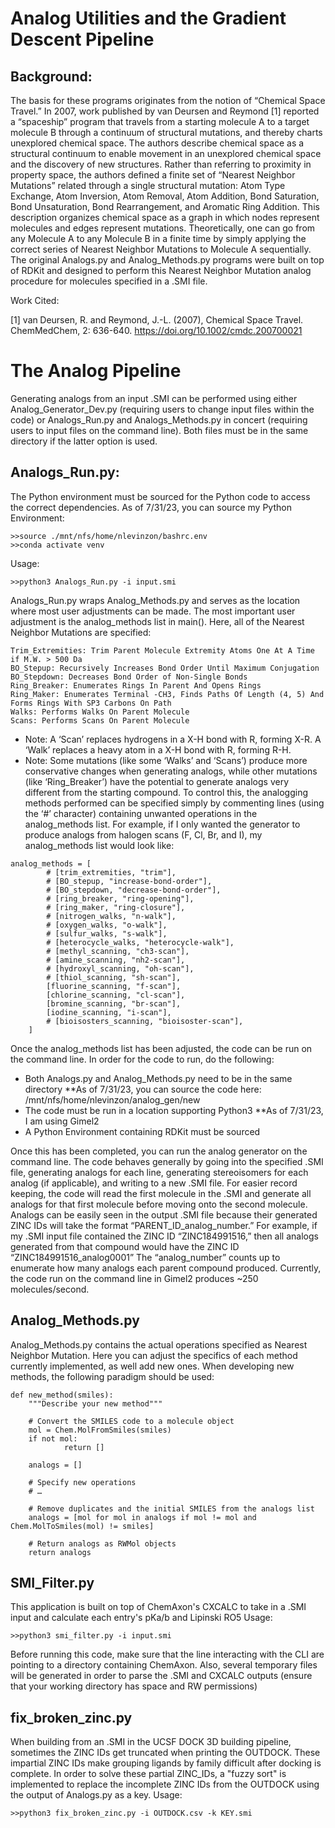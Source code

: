 # Analog Utilities and the Gradient Descent Pipeline
## Background:
The basis for these programs originates from the notion of “Chemical Space Travel.” In 2007, work published by van Deursen and Reymond [1] reported a “spaceship” program that travels from a starting molecule A to a target molecule B through a continuum of structural mutations, and thereby charts unexplored chemical space. The authors describe chemical space as a structural continuum to enable movement in an unexplored chemical space and the discovery of new structures. Rather than referring to proximity in property space, the authors defined a finite set of “Nearest Neighbor Mutations” related through a single structural mutation: Atom Type Exchange, Atom Inversion, Atom Removal, Atom Addition, Bond Saturation, Bond Unsaturation, Bond Rearrangement, and Aromatic Ring Addition. This description organizes chemical space as a graph in which nodes represent molecules and edges represent mutations. Theoretically, one can go from any Molecule A to any Molecule B in a finite time by simply applying the correct series of Nearest Neighbor Mutations to Molecule A sequentially. The original Analogs.py and Analog_Methods.py programs were built on top of RDKit and designed to perform this Nearest Neighbor Mutation analog procedure for molecules specified in a .SMI file.

Work Cited:

[1] van Deursen, R. and Reymond, J.-L. (2007), Chemical Space Travel. ChemMedChem, 2: 636-640. https://doi.org/10.1002/cmdc.200700021
# The Analog Pipeline
Generating analogs from an input .SMI can be performed using either Analog_Generator_Dev.py (requiring users to change input files within the code) or Analogs_Run.py and Analogs_Methods.py in concert (requiring users to input files on the command line). Both files must be in the same directory if the latter option is used.

## Analogs_Run.py:
The Python environment must be sourced for the Python code to access the correct dependencies. As of 7/31/23, you can source my Python Environment:
```
>>source ./mnt/nfs/home/nlevinzon/bashrc.env
>>conda activate venv
```
Usage: 
```
>>python3 Analogs_Run.py -i input.smi
```
Analogs_Run.py wraps Analog_Methods.py and serves as the location where most user adjustments can be made. The most important user adjustment is the analog_methods list in main(). Here, all of the Nearest Neighbor Mutations are specified:
 ```
Trim_Extremities: Trim Parent Molecule Extremity Atoms One At A Time if M.W. > 500 Da
BO_Stepup: Recursively Increases Bond Order Until Maximum Conjugation
BO_Stepdown: Decreases Bond Order of Non-Single Bonds
Ring_Breaker: Enumerates Rings In Parent And Opens Rings
Ring_Maker: Enumerates Terminal -CH3, Finds Paths Of Length (4, 5) And Forms Rings With SP3 Carbons On Path
Walks: Performs Walks On Parent Molecule
Scans: Performs Scans On Parent Molecule
```
* Note: A ‘Scan’ replaces hydrogens in a X-H bond with R, forming X-R. A ‘Walk’ replaces a heavy atom in a X-H bond with R, forming R-H.
* Note: Some mutations (like some ‘Walks’ and ‘Scans’) produce more conservative changes when generating analogs, while other mutations (like ‘Ring_Breaker’) have the potential to generate analogs very different from the starting compound.
To control this, the analogging methods performed can be specified simply by commenting lines (using the ‘#’ character) containing unwanted operations in the analog_methods list. For example, if I only wanted the generator to produce analogs from halogen scans (F, Cl, Br, and I), my analog_methods list would look like: 	
```
analog_methods = [
    	# [trim_extremities, "trim"],
    	# [BO_stepup, "increase-bond-order"],
    	# [BO_stepdown, "decrease-bond-order"],
    	# [ring_breaker, "ring-opening"],
    	# [ring_maker, "ring-closure"],
    	# [nitrogen_walks, "n-walk"],
    	# [oxygen_walks, "o-walk"],
    	# [sulfur_walks, "s-walk"],
    	# [heterocycle_walks, "heterocycle-walk"],
    	# [methyl_scanning, "ch3-scan"],
    	# [amine_scanning, "nh2-scan"],
    	# [hydroxyl_scanning, "oh-scan"],
    	# [thiol_scanning, "sh-scan"],
    	[fluorine_scanning, "f-scan"],
    	[chlorine_scanning, "cl-scan"],
    	[bromine_scanning, "br-scan"],
    	[iodine_scanning, "i-scan"],
    	# [bioisosters_scanning, "bioisoster-scan"],
	]
```
Once the analog_methods list has been adjusted, the code can be run on the command line. In order for the code to run, do the following:
* Both Analogs.py and Analog_Methods.py need to be in the same directory
**As of 7/31/23, you can source the code here: /mnt/nfs/home/nlevinzon/analog_gen/new
* The code must be run in a location supporting Python3
**As of 7/31/23, I am using Gimel2
* A Python Environment containing RDKit must be sourced

Once this has been completed, you can run the analog generator on the command line. The code behaves generally by going into the specified .SMI file, generating analogs for each line, generating stereoisomers for each analog (if applicable), and writing to a new .SMI file. For easier record keeping, the code will read the first molecule in the .SMI and generate all analogs for that first molecule before moving onto the second molecule. Analogs can be easily seen in the output .SMI file because their generated ZINC IDs will take the format “PARENT_ID_analog_number.” For example, if my .SMI input file contained the ZINC ID “ZINC184991516,” then all analogs generated from that compound would have the ZINC ID “ZINC184991516_analog0001” The “analog_number” counts up to enumerate how many analogs each parent compound produced. 
Currently, the code run on the command line in Gimel2 produces ~250 molecules/second.

## Analog_Methods.py
Analog_Methods.py contains the actual operations specified as Nearest Neighbor Mutation. Here you can adjust the specifics of each method currently implemented, as well add new ones. When developing new methods, the following paradigm should be used:
```
def new_method(smiles):
	"""Describe your new method"""

	# Convert the SMILES code to a molecule object
	mol = Chem.MolFromSmiles(smiles)
	if not mol:
    		return []

	analogs = []

	# Specify new operations
	# …
	
	# Remove duplicates and the initial SMILES from the analogs list
	analogs = [mol for mol in analogs if mol != mol and Chem.MolToSmiles(mol) != smiles]

	# Return analogs as RWMol objects
	return analogs
```
## SMI_Filter.py
This application is built on top of ChemAxon's CXCALC to take in a .SMI input and calculate each entry's pKa/b and Lipinski RO5
Usage: 
```
>>python3 smi_filter.py -i input.smi
```
Before running this code, make sure that the line interacting with the CLI are pointing to a directory containing ChemAxon. Also, several temporary files will be generated in order to parse the .SMI and CXCALC outputs (ensure that your working directory has space and RW permissions)

## fix_broken_zinc.py
When building from an .SMI in the UCSF DOCK 3D building pipeline, sometimes the ZINC IDs get truncated when printing the OUTDOCK. These impartial ZINC IDs make grouping ligands by family difficult after docking is complete. In order to solve these partial ZINC_IDs, a "fuzzy sort" is implemented to replace the incomplete ZINC IDs from the OUTDOCK using the output of Analogs.py as a key.
Usage: 
```
>>python3 fix_broken_zinc.py -i OUTDOCK.csv -k KEY.smi
```
